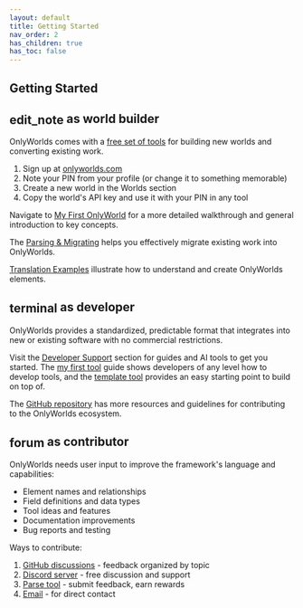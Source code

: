 ```yaml
---
layout: default
title: Getting Started
nav_order: 2
has_children: true
has_toc: false
---
```


## Getting Started

## <span class="material-symbols-outlined" style="vertical-align: middle;">edit_note</span> as world builder

OnlyWorlds comes with a [free set of tools](/docs/tool-directory/) for building new worlds and converting existing work.

1. Sign up at [onlyworlds.com](https://onlyworlds.com) 
2. Note your PIN from your profile (or change it to something memorable)
3. Create a new world in the Worlds section
4. Copy the world's API key and use it with your PIN in any tool

Navigate to [My First OnlyWorld](my-first-world/) for a more detailed walkthrough and general introduction to key concepts.

The [Parsing & Migrating](parsing-and-migrating/) helps you effectively migrate existing work into OnlyWorlds.

[Translation Examples](translation-examples/) illustrate how to understand and create OnlyWorlds elements.


## <span class="material-symbols-outlined" style="vertical-align: middle;">terminal</span> as developer

OnlyWorlds provides a standardized, predictable format that integrates into new or existing software with no commercial restrictions.
 
Visit the [Developer Support](/docs/developer-support/) section for guides and AI tools to get you started. The [my first tool](/docs/developer-support/my-first-tool/) guide shows developers of any level how to develop tools, and the [template tool](https://github.com/OnlyWorlds/tool-template) provides an easy starting point to build on top of.

The [GitHub repository](https://github.com/OnlyWorlds/OnlyWorlds) has more resources and guidelines for contributing to the OnlyWorlds ecosystem.

## <span class="material-symbols-outlined" style="vertical-align: middle;">forum</span> as contributor

  OnlyWorlds needs user input to improve the framework's language and capabilities:
  - Element names and relationships
  - Field definitions and data types
  - Tool ideas and features
  - Documentation improvements
  - Bug reports and testing

  Ways to contribute:
  1. [GitHub discussions](https://github.com/OnlyWorlds/OnlyWorlds/discussions) - feedback organized by topic
  2. [Discord server](https://discord.gg/twCjqvVBwb) - free discussion and support
  3. [Parse tool](https://onlyworlds.com/parse_tool) - submit feedback, earn rewards
  4. [Email](mailto:info@onlyworlds.com) - for direct contact



 
